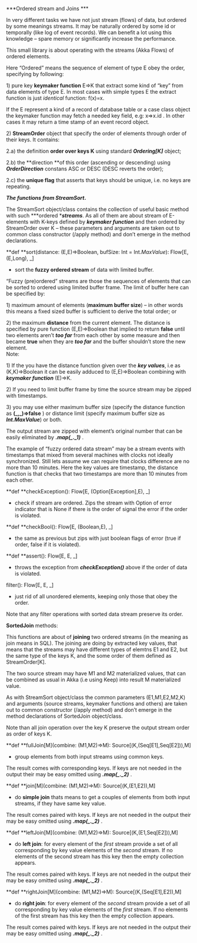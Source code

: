 ***Ordered stream and Joins ***

In very different tasks we have not just stream (flows) of data, but
ordered by some meanings streams. It may be naturally ordered by some id
or temporally (like log of event records). We can benefit a lot using
this knowledge – spare memory or significantly increase the performance.

This small library is about operating with the streams (Akka Flows) of
ordered elements.

Here “Ordered” means the sequence of element of type E obey the order,
specifying by following:

1\) pure key **keymaker function** E=&gt;K that extract some kind of
“key” from data elements of type E. In most cases with simple types E
the extract function is just *identical* function: f(x)=x.

If the E represent a kind of a record of database table or a case class
object the keymaker function may fetch a needed key field, e.g:
x=&gt;x.id . In other cases it may return a time stamp of an event
record object.

2\) **StreamOrder** object that specify the order of elements through
order of their keys. It contains:

2.a) the definition **order over keys K** using standard
***Ordering\[K\]*** object;

2.b) the **direction **of this order (ascending or descending) using
***OrderDirection*** constans ASC or DESC (DESC reverts the order);

2.c) the **unique flag** that asserts that keys should be unique, i.e.
no keys are repeating.

***The functions from ****StreamSort*****.**

The StreamSort object/class contains the collection of useful basic
method with such ***ordered ****streams***. As all of them are about
stream of E-elements with K-keys defined by ***keymaker function*** and
then ordered by StreamOrder over K – these parameters and arguments are
taken out to common class constructor (/apply method) and don’t emerge
in the method declarations.

**def **sort(distance: (E,E)=&gt;Boolean, bufSize: Int =
Int.*MaxValue*): Flow\[E, (E,Long), \_\]

- sort the **fuzzy ordered stream** of data with limited buffer.

“Fuzzy (pre)ordered” streams are those the sequences of elements that
can be sorted to ordered using limited buffer frame. The limit of buffer
here can be specified by:

1\) maximum amount of elements (**maximum buffer size**) – in other words
this means a fixed sized buffer is sufficient to derive the total order;
or

2\) the maximum **distance** from the current element. The distance is
specified by pure function (E,E)=&gt;Boolean that implied to return
**false** until two elements aren’t ***too far*** from each other by
some measure and then became **true** when they are ***too far*** and
the buffer shouldn’t store the new element.\
Note:

1\) If the you have the distance function given over the ***key
values***, i.e as (K,K)=&gt;Boolean it can be easily adduced to
(E,E)=&gt;Boolean combining with ***keymaker function*** (E)=&gt;K.

2\) If you need to limit buffer frame by time the source stream may be
zipped with timestamps.

3\) you may use either maximum buffer size (specify the distance function
as **(\_,\_)=&gt;false** ) or distance limit (specify maximum buffer
size as ***Int.MaxValue***) or both.

The output stream are zipped with element’s original number that can be
easily eliminated by ***.map(\_.\_1)*** .

The example of “fuzzy ordered data stream” may be a stream events with
timestamps that mixed from several machines with clocks not ideally
synchronized. Still lets assume we can require that clocks difference
are no more than 10 minutes. Here the key values are timestamp, the
distance function is that checks that two timestamps are more than 10
minutes from each other.

**def **checkException(): Flow\[E, (Option\[Exception\],E), \_\]

- check if stream are ordered. Zips the stream with Option of error
indicator that is None if there is the order of signal the error if the
order is violated.

**def **checkBool(): Flow\[E, (Boolean,E), \_\]

- the same as previous but zips with just boolean flags of error (true
if order, false if it is violated).

**def **assert(): Flow\[E, E, \_\]

- throws the exception from ***checkException()*** above if the order of
data is violated.

filter(): Flow\[E, E, \_\]

- just rid of all unordered elements, keeping only those that obey the
order.

Note that any filter operations with sorted data stream preserve its
order.

**SortedJoin** methods:

This functions are about of **joining** two ordered streams (in the
meaning as join means in SQL). The joining are doing by extracted key
values, that means that the streams may have different types of elemtns
E1 and E2, but the same type of the keys K, and the some order of them
defined as StreamOrder\[K\].

The two source stream may have M1 and M2 materialized values, that can
be combined as usual in Akka (i.e using Keep) into result M materialized
value.

As with StreamSort object/class the common parameters (E1,M1,E2,M2,K)
and arguments (source streams, keymaker functions and others) are taken
out to common constructor (/apply method) and don’t emerge in the method
declarations of SortedJoin object/class.

Note than all join operation over the key K preserve the output stream
order as order of keys K.

**def **fullJoin\[M\](combine: (M1,M2)=&gt;M):
Source\[(K,(Seq\[E1\],Seq\[E2\])),M\]

- group elements from both input streams using common keys.

The result comes with corresponding keys. If keys are not needed in the
output their may be easy omitted using ***.map(\_.\_****2****)*** .

**def **join\[M\](combine: (M1,M2)=&gt;M): Source\[(K,(E1,E2)),M\]

- do **simple join** thats means to get a couples of elements from both
input streams, if they have same key value.

The result comes paired with keys. If keys are not needed in the output
their may be easy omitted using ***.map(\_.\_****2****)*** .

**def **leftJoin\[M\](combine: (M1,M2)=&gt;M):
Source\[(K,(E1,Seq\[E2\])),M\]

- do **left join**: for every element of the *first* stream provide a
set of all corresponding by key value elements of the *second* stream.
If no elements of the second stream has this key then the empty
collection appears.

The result comes paired with keys. If keys are not needed in the output
their may be easy omitted using ***.map(\_.\_2)*** .

**def **rightJoin\[M\](combine: (M1,M2)=&gt;M):
Source\[(K,(Seq\[E1\],E2)),M\]

- do **right join**: for every element of the *second* stream provide a
set of all corresponding by key value elements of the *first* stream. If
no elements of the first stream has this key then the empty collection
appears.

The result comes paired with keys. If keys are not needed in the output
their may be easy omitted using ***.map(\_.\_2)*** .


